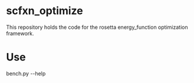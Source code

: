 # scfxn_optimize
This repository holds the code for the rosetta energy_function optimization framework.

# Use
bench.py --help
